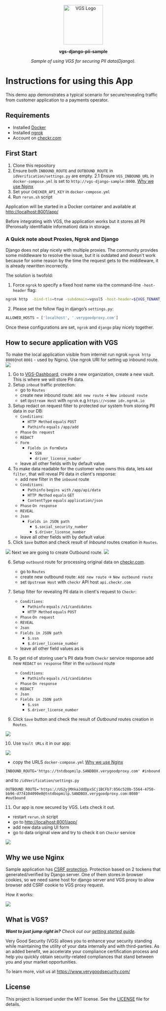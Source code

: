 <p align="center"><a href="https://www.verygoodsecurity.com/"><img src="https://avatars0.githubusercontent.com/u/17788525" width="128" alt="VGS Logo"></a></p>
<p align="center"><b>vgs-django-pii-sample</b></p>
<p align="center"><i>Sample of using VGS for securing PII data(Django).</i></p>

# Instructions for using this App
This demo app demonstrates a typical scenario for secure/revealing traffic from customer application to a payments operator.

## Requirements
- Installed [Docker](https://www.docker.com/get-docker)
- Installed [ngrok](https://ngrok.com/)
- Account on [checkr.com](https://checkr.com/)

## First Start
1. Clone this repository
2. Ensure both `INBOUND_ROUTE` and `OUTBOUND_ROUTE` in `idVerification/settings.py` are empty. 
 2.1 Ensure `VGS_INBOUND_URL` in `docker-compose.yml` is set to `http://vgs-django-sample:8000`. [Why we use Nginx](https://github.com/verygoodsecurity/vgs-django-sample-id-verification#why-we-use-nginx)
3. Set your `CHECKER_API_KEY` in `docker-compose.yml`
4. Run `rerun.sh` script

Application will be started in a Docker container and available at [http://localhost:8001/app/](http://localhost:8001/app/)

Before integrating with VGS, the application works but it stores all PII (Peronsally identifiable information) data in storage.

### A Quick note about Proxies, Ngrok and Django

Django does not play nicely with multiple proxies. The community provides some middleware to resolve the issue, but it is outdated and doesn't work because for some reason by the time the request gets to the middleware, it is already rewritten incorrectly. 

The solution is twofold:

1. Force `ngrok` to specify a fixed host name via the command-line `-host-header` flag:

```sh
ngrok http  -bind-tls=true -subdomain=vgssl5 -host-header=${VGS_TENANT_IDENTIFER}.sandbox.verygoodproxy.com 8000
```

2. Please set the follow flag in django’s `settings.py`: 

```python
ALLOWED_HOSTS = ['localhost', '.verygoodproxy.com']
```

Once these configurations are set, `ngrok` and `django` play nicely together. 

## How to secure application with VGS

To make the local application visible from internet run ngrok `ngrok http 8000`(not `8001` - used by Nginx). Use ngrok URI for setting up inbound route.
<img src="images/inbound.gif" >
1. Go to [VGS-Dashboard](https://dashboard.verygoodsecurity.com), create a new organization, create a new vault. This is where we will store PII data.
2. Setup `inboud` traffic protection: 
    - go to `Routes`
    - create new inbound route: `Add new route` -> `New inbound route`
    - set `Upstream Host` with `ngrok` e.g `https://<some id>.ngrok.io`
3. Setup redact on request filter to protected our system from storing PII data in our DB:
    - `Conditions`:
        - `HTTP Method` `equals` `POST`
        - `Pathinfo` `equals` `/app/add`
    - `Phase` `On request`
    - `REDACT` 
    - `Form` 
        - `Fields in FormData`
            - `SSN`
            - `driver_license_number`
    - leave all other fields with by default value        
4. To make data readable for the customer who owns this data, lets `Add filter`, that will reveal PII data in client's response:
    - add new filter in the `inbound` route
    - `Conditions`:
        - `Pathinfo` `begins with` `/app/api/data`
        - `HTTP Method` `equals` `GET`
        - `ContentType` `equals` `application/json`
    - `Phase` `On response`
    - `REVEAL` 
    - `Json` 
        - `Fields in JSON path`
            - `$.social_security_number`
            - `$.driver_license_number`
    - leave all other fields with by default value  
5. Click `Save` button and check result of _Inbound_ routes creation in `Routes`.
  <img src="images/inbound_check_result.png" >
Next we are going to create Outbound route.
  <img src="images/outbound.gif" >

6. Setup `outbound` route for processing original data on [checkr.com](https://checkr.com/).
    - go to `Routes`
    - create new outbound route: `Add new route` -> `New outbound route`
    - set `Upstream Host` with `checkr` API host `api.checkr.com`
7. Setup filter for revealing PII data in client's request to `Checkr`:
   - `Conditions`:
      - `Pathinfo` `equals` `/v1/candidates`
      - `HTTP Method` `equals` `POST`
   - `Phase` `On request`
   - `REVEAL` 
   - `Json` 
    - `Fields in JSON path`
        - `$.ssn`
        - `$.driver_license_number`
   - leave all other field values as is 
8. To get rid of storing user's PII data from `Checkr` service response add new `REDACT` `on response` filter in the `outbound` route
   - `Conditions`:
        - `Pathinfo` `equals` `/v1/candidates`
   - `Phase` `On response`
   - `REDACT` 
   - `Json` 
    - `Fields in JSON path`
        - `$.ssn`
        - `$.driver_license_number`
              
9. Click `Save` button and check the result of _Outbound_ routes creation in `Routes`.
  <img src="images/outbound_check_result.png" >
  
10. Use `Vault URLs` it in our app:
  <img src="images/proxy_urls.png" >
  
  - copy the URLS `docker-compose.yml` [Why we use Nginx](https://github.com/verygoodsecurity/vgs-django-sample-id-verification#why-we-use-nginx)
  ```
  INBOUND_ROUTE='https://tntdbopmilp.SANDBOX.verygoodproxy.com' #inbound
  ```
  and to `/idVerification/settings.py`
  ```
  OUTBOUND_ROUTE='https://US2yjMXkaJddDpxSCj1BCFb7:056c520b-5564-4750-bb96-d774104090e0@tntdbopmilp.SANDBOX.verygoodproxy.com:8080' #outbound
  ```
11. Our app is now secured by VGS. Lets check it out.
- restart `rerun.sh` script
- go to [http://localhost:8001/app/](http://localhost:8001/app/)
- add new data using UI form
- go to data original view and try to check it on `Checkr` service
<img src="images/django_demo.gif" >

## Why we use Nginx
Sample application has [CSRF protection](https://www.owasp.org/index.php/Cross-Site_Request_Forgery_(CSRF)). Protection based on 2 tockens that generated/verified by Django server. One of them stores in browser cookies, so we need same host for django server and VGS proxy to allow browser add CSRF cookie to VGS proxy request.

How it works:

<img src="images/django_reverse_proxy_with_csrf.png" >

  
## What is VGS?

_**Want to just jump right in?** Check out our [getting started
guide](https://www.verygoodsecurity.com/docs/getting-started)._

Very Good Security (VGS) allows you to enhance your security standing while
maintaining the utility of your data internally and with third-parties. As an
added benefit, we accelerate your compliance certification process and help you
quickly obtain security-related compliances that stand between you and your
market opportunities.

To learn more, visit us at https://www.verygoodsecurity.com/

## License

This project is licensed under the MIT license. See the [LICENSE](LICENSE) file
for details.
